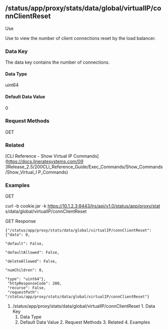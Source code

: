 ## /status/app/proxy/stats/data/global/virtualIP/connClientReset

Use

Use to view the number of client connections reset by the load balancer.

### Data Key

The data key contains the number of connections.

#### Data Type

uint64

#### Default Data Value

0

### Request Methods

GET

### Related

[CLI Reference - Show Virtual IP Commands](https://docs.lineratesystems.com/09
3Release_2.5/200CLI_Reference_Guide/Exec_Commands/Show_Commands/Show_Virtual_I
P_Commands)

### Examples

GET

curl -b cookie.jar -k https://10.1.2.3:8443/lrs/api/v1.0/status/app/proxy/stat
s/data/global/virtualIP/connClientReset

GET Response

    
    {"/status/app/proxy/stats/data/global/virtualIP/connClientReset": {"data": 0,
                                                                        "default": False,
                                                                        "defaultAllowed": False,
                                                                        "deleteAllowed": False,
                                                                        "numChildren": 0,
                                                                        "type": "uint64"},
     "httpResponseCode": 200,
     "recurse": False,
     "requestPath": "/status/app/proxy/stats/data/global/virtualIP/connClientReset"}
    

  1. /status/app/proxy/stats/data/global/virtualIP/connClientReset
    1. Data Key
      1. Data Type
      2. Default Data Value
    2. Request Methods
    3. Related
    4. Examples

